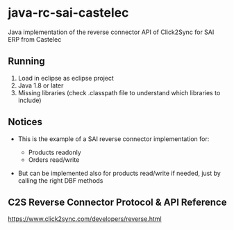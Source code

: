 # java-rc-sai-castelec
Java implementation of the reverse connector API of Click2Sync for SAI ERP from Castelec

## Running

1. Load in eclipse as eclipse project
2. Java 1.8 or later
3. Missing libraries (check .classpath file to understand which libraries to include)

## Notices

- This is the example of a SAI reverse connector implementation for:
	- Products readonly
	- Orders read/write

- But can be implemented also for products read/write if needed, just by calling the right DBF methods

## C2S Reverse Connector Protocol & API Reference

https://www.click2sync.com/developers/reverse.html